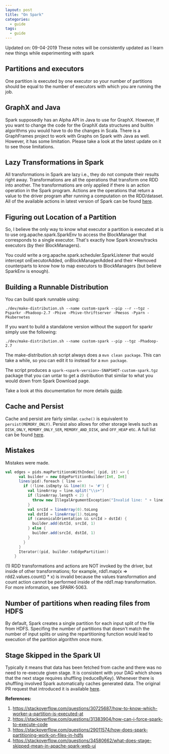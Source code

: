 ```yaml
---
layout: post
title: "On Spark"
categories:
  - guide
tags:
  - guide
---
```

Updated on: 09-04-2019
These notes will be consistently updated as I learn new things while experimenting with spark

## Partitions and executors
One partition is executed by one executor so your number of partitions should be equal to the number of executors with which you are running the job.

## GraphX and Java
Spark supposedly has an Alpha API in Java to use for GraphX. However, If you want to change the code for the GraphX data structures and builtin algorithms you would have to
do the changes in Scala.
There is a GraphFrames project to work with Graphs on Spark with Java as well. However, it has some limitation. Please take a look at the latest update on it to see those limitations.

## Lazy Transformations in Spark
All transformations in Spark are lazy i.e., they do not compute their results right away. Transformations are all the operations that transform one RDD into another. The transformations are only applied if there is an action operation in the Spark program. Actions are the operations that return a value to the driver program after running a computation on the RDD/dataset. All of the available actions in latest version of Spark can be found [here](https://spark.apache.org/docs/latest/rdd-programming-guide.html#actions).

## Figuring out Location of a Partition
So, I believe the only way to know what executor a partition is executed at is to use org.apache.spark.SparkEnv to access the BlockManager that corresponds to a single executor. That's exactly how Spark knows/tracks executors (by their BlockManagers).

You could write a org.apache.spark.scheduler.SparkListener that would intercept onExecutorAdded, onBlockManagerAdded and their \*Removed counterparts to know how to map executors to BlockManagers (but believe SparkEnv is enough).

## Building a Runnable Distribution
You can build spark runnable using:

`./dev/make-distribution.sh --name custom-spark --pip --r --tgz -Psparkr -Phadoop-2.7 -Phive -Phive-thriftserver -Pmesos -Pyarn -Pkubernetes`

If you want to build a standalone version without the support for sparkr simply use the following:

`./dev/make-distribution.sh --name custom-spark --pip --tgz -Phadoop-2.7`

The make-distribution.sh script always does a `mvn clean package`. This can take a while, so you can edit it to instead for a `mvn package`.

The script produces a `spark-<spark-version>-SNAPSHOT-custom-spark.tgz` package that you can untar to get a distribution that similar to what you would down from Spark Download page.

Take a look at this documentation for more details [guide](https://spark.apache.org/docs/latest/building-spark.html).

##  Cache and Persist
Cache and persist are fairly similar. `cache()` is equivalent to `persist(MEMORY_ONLY)`. Persist also allows for other storage levels such as `DISK_ONLY`, `MEMORY_ONLY_SER`, `MEMORY_AND_DISK`, and `OFF_HEAP` etc. A full list can be found [here](https://jaceklaskowski.gitbooks.io/mastering-apache-spark/spark-rdd-StorageLevel.html).

## Mistakes
Mistakes were made.
```scala
val edges = pids.mapPartitionsWithIndex{ (pid, it) => {
      val builder = new EdgePartitionBuilder[Int, Int]
      lines(pid).foreach { line =>
        if (!line.isEmpty && line(0) != '#') {
          val lineArray = line.split("\\s+")
          if (lineArray.length < 2) {
            throw new IllegalArgumentException("Invalid line: " + line)
          }
          val srcId = lineArray(0).toLong
          val dstId = lineArray(1).toLong
          if (canonicalOrientation && srcId > dstId) {
            builder.add(dstId, srcId, 1)
          } else {
            builder.add(srcId, dstId, 1)
          }
        }
      }
      Iterator((pid, builder.toEdgePartition))
    }
```
 (1) RDD transformations and actions are NOT invoked by the driver, but inside of other transformations; for example, rdd1.map(x => rdd2.values.count() * x) is invalid because the values transformation and count action cannot be performed inside of the rdd1.map transformation. For more information, see SPARK-5063.

## Number of partitions when reading files from HDFS
By default, Spark creates a single partition for each input split of the file from HDFS. Specifing the number of partitions that doesn't match the number of input splits or using the repartitioning function would lead to execution of the partition algorithm once more.

## Stage Skipped in the Spark UI
Typically it means that data has been fetched from cache and there was no need to re-execute given stage. It is consistent with your DAG which shows that the next stage requires shuffling (reduceByKey). Whenever there is shuffling involved Spark automatically caches generated data.
The original PR request that introduced it is available [here](https://github.com/apache/spark/pull/3009).

**References:**
1. https://stackoverflow.com/questions/30725687/how-to-know-which-worker-a-partition-is-executed-at
2. https://stackoverflow.com/questions/31383904/how-can-i-force-spark-to-execute-code
3. https://stackoverflow.com/questions/29011574/how-does-spark-partitioning-work-on-files-in-hdfs
4. https://stackoverflow.com/questions/34580662/what-does-stage-skipped-mean-in-apache-spark-web-ui
